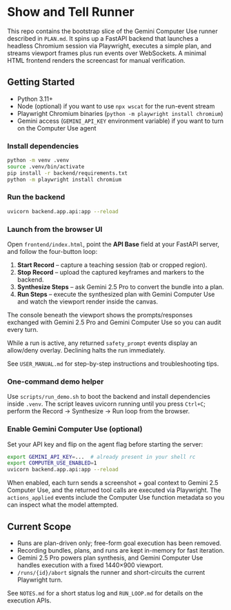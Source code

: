 # Show and Tell Runner

This repo contains the bootstrap slice of the Gemini Computer Use runner described in `PLAN.md`. It spins up a FastAPI backend that launches a headless Chromium session via Playwright, executes a simple plan, and streams viewport frames plus run events over WebSockets. A minimal HTML frontend renders the screencast for manual verification.

## Getting Started

- Python 3.11+
- Node (optional) if you want to use `npx wscat` for the run-event stream
- Playwright Chromium binaries (`python -m playwright install chromium`)
- Gemini access (`GEMINI_API_KEY` environment variable) if you want to turn on the Computer Use agent

### Install dependencies

```bash
python -m venv .venv
source .venv/bin/activate
pip install -r backend/requirements.txt
python -m playwright install chromium
```

### Run the backend

```bash
uvicorn backend.app.api:app --reload
```

### Launch from the browser UI

Open `frontend/index.html`, point the **API Base** field at your FastAPI server, and follow the four-button loop:

1. **Start Record** – capture a teaching session (tab or cropped region).
2. **Stop Record** – upload the captured keyframes and markers to the backend.
3. **Synthesize Steps** – ask Gemini 2.5 Pro to convert the bundle into a plan.
4. **Run Steps** – execute the synthesized plan with Gemini Computer Use and watch the viewport render inside the canvas.

The console beneath the viewport shows the prompts/responses exchanged with Gemini 2.5 Pro and Gemini Computer Use so you can audit every turn.

While a run is active, any returned `safety_prompt` events display an allow/deny overlay. Declining halts the run immediately.

See `USER_MANUAL.md` for step-by-step instructions and troubleshooting tips.

### One-command demo helper

Use `scripts/run_demo.sh` to boot the backend and install dependencies inside `.venv`. The script leaves uvicorn running until you press `Ctrl+C`; perform the Record → Synthesize → Run loop from the browser.

### Enable Gemini Computer Use (optional)

Set your API key and flip on the agent flag before starting the server:

```bash
export GEMINI_API_KEY=...  # already present in your shell rc
export COMPUTER_USE_ENABLED=1
uvicorn backend.app.api:app --reload
```

When enabled, each turn sends a screenshot + goal context to Gemini 2.5 Computer Use, and the returned tool calls are executed via Playwright. The `actions_applied` events include the Computer Use function metadata so you can inspect what the model attempted.

## Current Scope

- Runs are plan-driven only; free-form goal execution has been removed.
- Recording bundles, plans, and runs are kept in-memory for fast iteration.
- Gemini 2.5 Pro powers plan synthesis, and Gemini Computer Use handles execution with a fixed 1440×900 viewport.
- `/runs/{id}/abort` signals the runner and short-circuits the current Playwright turn.

See `NOTES.md` for a short status log and `RUN_LOOP.md` for details on the execution APIs.
